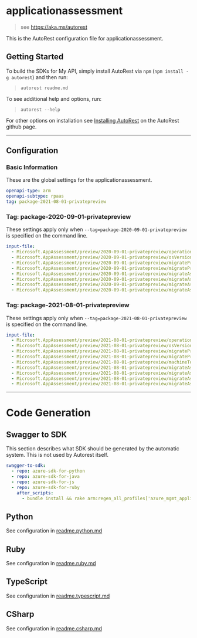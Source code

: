 # applicationassessment

> see https://aka.ms/autorest

This is the AutoRest configuration file for applicationassessment.

## Getting Started

To build the SDKs for My API, simply install AutoRest via `npm` (`npm install -g autorest`) and then run:

> `autorest readme.md`

To see additional help and options, run:

> `autorest --help`

For other options on installation see [Installing AutoRest](https://aka.ms/autorest/install) on the AutoRest github page.

---

## Configuration

### Basic Information

These are the global settings for the applicationassessment.

```yaml
openapi-type: arm
openapi-subtype: rpaas
tag: package-2021-08-01-privatepreview
```

### Tag: package-2020-09-01-privatepreview

These settings apply only when `--tag=package-2020-09-01-privatepreview` is specified on the command line.

```yaml $(tag) == 'package-2020-09-01-privatepreview'
input-file:
  - Microsoft.AppAssessment/preview/2020-09-01-privatepreview/operations.json
  - Microsoft.AppAssessment/preview/2020-09-01-privatepreview/osVersions.json
  - Microsoft.AppAssessment/preview/2020-09-01-privatepreview/migrateProjects.json
  - Microsoft.AppAssessment/preview/2020-09-01-privatepreview/migrateProjectSite.json
  - Microsoft.AppAssessment/preview/2020-09-01-privatepreview/migrateAssessments.json
  - Microsoft.AppAssessment/preview/2020-09-01-privatepreview/migrateAssessmentsApplications.json
  - Microsoft.AppAssessment/preview/2020-09-01-privatepreview/migrateAssessmentsMachines.json
  - Microsoft.AppAssessment/preview/2020-09-01-privatepreview/migrateAssessmentsAnnotations.json
```

### Tag: package-2021-08-01-privatepreview

These settings apply only when `--tag=package-2021-08-01-privatepreview` is specified on the command line.

```yaml $(tag) == 'package-2021-08-01-privatepreview'
input-file:
  - Microsoft.AppAssessment/preview/2021-08-01-privatepreview/operations.json
  - Microsoft.AppAssessment/preview/2021-08-01-privatepreview/osVersions.json
  - Microsoft.AppAssessment/preview/2021-08-01-privatepreview/migrateProjects.json
  - Microsoft.AppAssessment/preview/2021-08-01-privatepreview/migrateProjectSite.json
  - Microsoft.AppAssessment/preview/2021-08-01-privatepreview/machineToAssessGroups.json
  - Microsoft.AppAssessment/preview/2021-08-01-privatepreview/migrateAssessments.json
  - Microsoft.AppAssessment/preview/2021-08-01-privatepreview/migrateAssessmentsApplications.json
  - Microsoft.AppAssessment/preview/2021-08-01-privatepreview/migrateAssessmentsMachines.json
  - Microsoft.AppAssessment/preview/2021-08-01-privatepreview/migrateAssessmentsAnnotations.json
```

---

# Code Generation

## Swagger to SDK

This section describes what SDK should be generated by the automatic system.
This is not used by Autorest itself.

```yaml $(swagger-to-sdk)
swagger-to-sdk:
  - repo: azure-sdk-for-python
  - repo: azure-sdk-for-java
  - repo: azure-sdk-for-js
  - repo: azure-sdk-for-ruby
    after_scripts:
      - bundle install && rake arm:regen_all_profiles['azure_mgmt_applicationassessment']
```

## Python

See configuration in [readme.python.md](./readme.python.md)

## Ruby

See configuration in [readme.ruby.md](./readme.ruby.md)

## TypeScript

See configuration in [readme.typescript.md](./readme.typescript.md)

## CSharp

See configuration in [readme.csharp.md](./readme.csharp.md)
